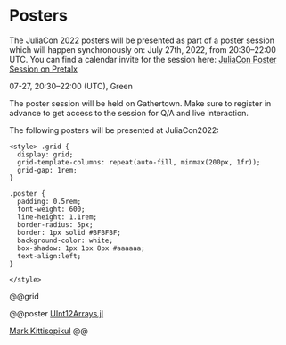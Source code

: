 # Posters

The JuliaCon 2022 posters will be presented as part of a poster session which will happen synchronously on: July 27th, 2022, from 20:30–22:00 UTC. You can find a calendar invite for the session here: [JuliaCon Poster Session on Pretalx]([https://pretalx.com/juliacon2021/talk/NBER8M/](https://pretalx.com/juliacon-2022/schedule/#2022-07-27))

07-27, 20:30–22:00 (UTC), Green


The poster session will be held on Gathertown. Make sure to register in advance to get access to the session for Q/A and live interaction.

The following posters will be presented at JuliaCon2022:
~~~
<style> .grid {
  display: grid;
  grid-template-columns: repeat(auto-fill, minmax(200px, 1fr));
  grid-gap: 1rem;
}

.poster {
  padding: 0.5rem;
  font-weight: 600;
  line-height: 1.1rem;
  border-radius: 5px;
  border: 1px solid #BFBFBF;
  background-color: white;
  box-shadow: 1px 1px 8px #aaaaaa;
  text-align:left;
}

</style>
~~~

@@grid

@@poster
[UInt12Arrays.jl](https://pretalx.com/juliacon-2022/talk/review/T7EKYK7AGEPNWTGCMHQZEL3PSV99LMP9)

[Mark Kittisopikul](https://twitter.com/markkitti)
@@
